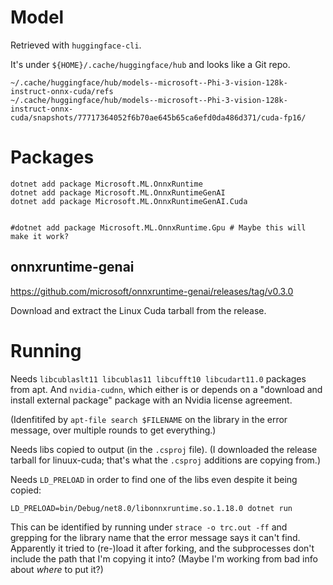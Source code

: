 # Model

Retrieved with `huggingface-cli`.

It's under `${HOME}/.cache/huggingface/hub` and looks like a Git repo.

```
~/.cache/huggingface/hub/models--microsoft--Phi-3-vision-128k-instruct-onnx-cuda/refs
~/.cache/huggingface/hub/models--microsoft--Phi-3-vision-128k-instruct-onnx-cuda/snapshots/77717364052f6b70ae645b65ca6efd0da486d371/cuda-fp16/
```

# Packages

```
dotnet add package Microsoft.ML.OnnxRuntime
dotnet add package Microsoft.ML.OnnxRuntimeGenAI
dotnet add package Microsoft.ML.OnnxRuntimeGenAI.Cuda


#dotnet add package Microsoft.ML.OnnxRuntime.Gpu # Maybe this will make it work?
```

## onnxruntime-genai

https://github.com/microsoft/onnxruntime-genai/releases/tag/v0.3.0

Download and extract the Linux Cuda tarball from the release. 

# Running

Needs `libcublaslt11 libcublas11 libcufft10 libcudart11.0` packages from apt.
And `nvidia-cudnn`, which either is or depends on a "download and install external package" package with an Nvidia license agreement.

(Idenfitifed by `apt-file search $FILENAME` on the library in the error message, over multiple rounds to get everything.)

Needs libs copied to output (in the `.csproj` file). (I downloaded the release tarball for linuux-cuda; that's what the `.csproj` additions are copying from.)

Needs `LD_PRELOAD` in order to find one of the libs even despite it being copied: 
```
LD_PRELOAD=bin/Debug/net8.0/libonnxruntime.so.1.18.0 dotnet run
```
This can be identified by running under `strace -o trc.out -ff` and grepping for the library name that the error message says it can't find. Apparently it tried to (re-)load it after forking, and the subprocesses don't include the path that I'm copying it into? (Maybe I'm working from bad info about *where* to put it?)
